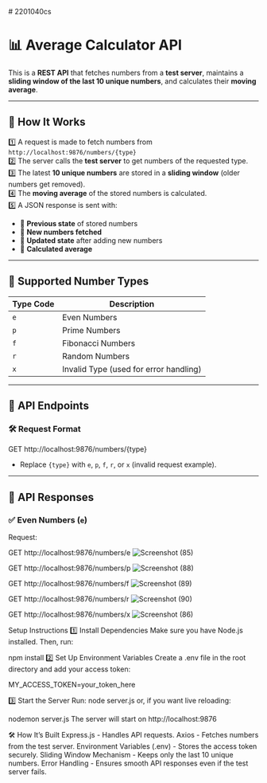 
 # 2201040cs
# 📊 Average Calculator API  


This is a **REST API** that fetches numbers from a **test server**, maintains a **sliding window of the last 10 unique numbers**, and calculates their **moving average**.  


---

## 🚀 How It Works  

1️⃣ A request is made to fetch numbers from `http://localhost:9876/numbers/{type}`  
2️⃣ The server calls the **test server** to get numbers of the requested type.  
3️⃣ The latest **10 unique numbers** are stored in a **sliding window** (older numbers get removed).  
4️⃣ The **moving average** of the stored numbers is calculated.  
5️⃣ A JSON response is sent with:  
   - 📌 **Previous state** of stored numbers  
   - 📌 **New numbers fetched**  
   - 📌 **Updated state** after adding new numbers  
   - 📌 **Calculated average**  

---

## 📌 Supported Number Types  

| Type Code | Description |
|-----------|------------|
| `e`       | Even Numbers |
| `p`       | Prime Numbers |
| `f`       | Fibonacci Numbers |
| `r`       | Random Numbers |
| `x`       | Invalid Type (used for error handling) |

---

## 🎯 API Endpoints  

### 🛠 Request Format  
GET http://localhost:9876/numbers/{type}

- Replace `{type}` with `e`, `p`, `f`, `r`, or `x` (invalid request example).  

---

## 🔹 API Responses  

### ✅ **Even Numbers (`e`)**  
Request:  

GET http://localhost:9876/numbers/e
![Screenshot (85)](https://github.com/user-attachments/assets/7661c099-9233-45b9-aa9b-14a4a4aa9664)

GET http://localhost:9876/numbers/p
![Screenshot (88)](https://github.com/user-attachments/assets/381e6fad-ae5a-4986-885b-14a35095b414)

GET http://localhost:9876/numbers/f
![Screenshot (89)](https://github.com/user-attachments/assets/03e34414-678f-4a7a-bc06-f572c350c988)

GET http://localhost:9876/numbers/r
![Screenshot (90)](https://github.com/user-attachments/assets/3894d4bd-e818-4e77-b817-35fa94e3c575)

GET http://localhost:9876/numbers/x
![Screenshot (86)](https://github.com/user-attachments/assets/42f0b8e5-6ac9-43e4-ab42-5e72eb38f048)

Setup Instructions
1️⃣ Install Dependencies
Make sure you have Node.js installed. Then, run:



npm install
2️⃣ Set Up Environment Variables
Create a .env file in the root directory and add your access token:

MY_ACCESS_TOKEN=your_token_here

3️⃣ Start the Server
Run:
node server.js
or, if you want live reloading:

nodemon server.js
The server will start on http://localhost:9876


🛠 How It’s Built
Express.js - Handles API requests.
Axios - Fetches numbers from the test server.
Environment Variables (.env) - Stores the access token securely.
Sliding Window Mechanism - Keeps only the last 10 unique numbers.
Error Handling - Ensures smooth API responses even if the test server fails.
 
